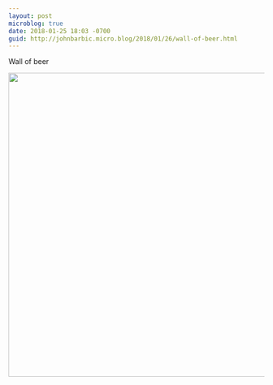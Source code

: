 ```yaml
---
layout: post
microblog: true
date: 2018-01-25 18:03 -0700
guid: http://johnbarbic.micro.blog/2018/01/26/wall-of-beer.html
---
```

Wall of beer

<img src="http://www.barbic.com/uploads/2018/4d59c99aef.jpg" width="600" height="600" />

